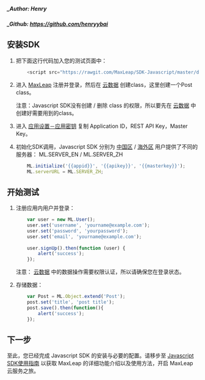 ##### _Author: Henry
##### _Github: https://github.com/henryybai

## 安装SDK

1. 把下面这行代码加入您的测试页面中：

	```javascript
		<script src="https://rawgit.com/MaxLeap/SDK-Javascript/master/dist/ml.js"></script>
	```

2. 进入 [MaxLeap](https://maxleap.cn) 注册并登录，然后在 [云数据](https://maxleap.cn/clouddata) 创建class，这里创建一个Post class。
	
	注意：Javascript SDK没有创建 / 删除 class 的权限，所以要先在 [云数据](https://maxleap.cn/clouddata) 中创建好需要用到的class。
	   

3. 进入 [应用设置－应用密钥](https://maxleap.cn/settings#application) 复制 Application ID，REST API Key，Master Key。
 
4. 初始化SDK调用，Javascript SDK 分别为 [中国区](https://maxleap.cn) / [海外区](https://maxleap.com) 用户提供了不同的服务器： ML.SERVER_EN / ML.SERVER_ZH

	```javascript
	    ML.initialize('{{appid}}', '{{apikey}}', '{{masterkey}}');
	    ML.serverURL = ML.SERVER_ZH;
	```

## 开始测试

1. 注册应用内用户并登录：

	```javascript
		var user = new ML.User();
		user.set('username', 'yourname@example.com');
		user.set('password', 'yourpassword');
		user.set('email', 'yourname@example.com');
		
		user.signUp().then(function (user) {
			alert('success');
		});
	```

	注意：
	[云数据](https://maxleap.cn/clouddata) 中的数据操作需要权限认证，所以请确保您在登录状态。

2.  存储数据：
　	
	```javascript
		var Post = ML.Object.extend('Post');
		post.set('title', 'post title');
		post.save().then(function(){
			alert('success');
		});
	```
	
## 下一步

至此，您已经完成 Javascript SDK 的安装与必要的配置。请移步至 [Javascript SDK使用指南](ML_DOCS_GUIDE_LINK_PLACEHOLDER_JAVASCRIPT) 以获取 MaxLeap 的详细功能介绍以及使用方法，开启 MaxLeap 云服务之旅。	
	